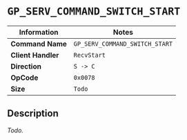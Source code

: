 # `GP_SERV_COMMAND_SWITCH_START`

| Information               | Notes |
|---                        |---    |
| **Command Name**          | `GP_SERV_COMMAND_SWITCH_START` |
| **Client Handler**        | `RecvStart` |
| **Direction**             | `S -> C` |
| **OpCode**                | `0x0078` |
| **Size**                  | `Todo` |

## Description

_Todo._
